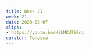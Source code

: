 ```yaml
---
title: Week 21
week: 21
date: 2020-08-07
clips: 
- https://youtu.be/HikMKdl6Rnc
curator: Tenessa
---
```

